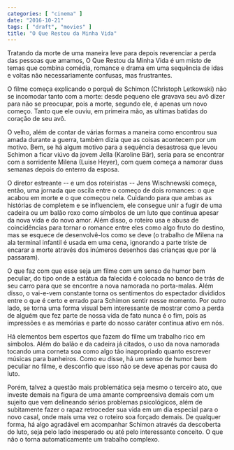 ```yaml
---
categories: [ "cinema" ]
date: "2016-10-21"
tags: [ "draft", "movies" ]
title: "O Que Restou da Minha Vida"
---
```

Tratando da morte de uma maneira leve para depois reverenciar a perda das pessoas que amamos, O Que Restou da Minha Vida é um misto de temas que combina comédia, romance e drama em uma sequência de idas e voltas não necessariamente confusas, mas frustrantes.

O filme começa explicando o porquê de Schimon (Christoph Letkowski) não se incomodar tanto com a morte: desde pequeno ele gravava seu avô dizer para não se preocupar, pois a morte, segundo ele, é apenas um novo começo. Tanto que ele ouviu, em primeira mão, as ultimas batidas do coração de seu avô.

O velho, além de contar de várias formas a maneira como encontrou sua amada durante a guerra, também dizia que as coisas acontecem por um motivo. Bem, se há algum motivo para a sequência desastrosa que levou Schimon a ficar viúvo da jovem Jella (Karoline Bär), seria para se encontrar com a sorridente Milena (Luise Heyer), com quem começa a namorar duas semanas depois do enterro da esposa.

O diretor estreante -- e um dos roteiristas -- Jens Wischnewski começa, então, uma jornada que oscila entre o começo de dois romances: o que acabou em morte e o que começou nela. Cuidando para que ambas as histórias de completem e se influenciem, ele consegue unir a fugir de uma cadeira ou um balão roxo como símbolos de um luto que continua apesar da nova vida e do novo amor. Além disso, o roteiro usa e abusa de coincidências para tornar o romance entre eles como algo fruto do destino, mas se esquece de desenvolvê-los como se deve (o trabalho de Milena na ala terminal infantil é usada em uma cena, ignorando a parte triste de encarar a morte através dos inúmeros desenhos das crianças que por lá passaram).

O que faz com que esse seja um filme com um senso de humor bem peculiar, do tipo onde a estátua da falecida é colocada no banco de trás de seu carro para que se encontre a nova namorada no porta-malas. Além disso, o vai-e-vem constante torna os sentimentos do espectador divididos entre o que é certo e errado para Schimon sentir nesse momento. Por outro lado, se torna uma forma visual bem interessante de mostrar como a perda de alguém que fez parte de nossa vida de fato nunca é o fim, pois as impressões e as memórias e parte do nosso caráter continua ativo em nós.

Há elementos bem espertos que fazem do filme um trabalho rico em símbolos. Além do balão e da cadeira já citados, o uso da nova namorada tocando uma corneta soa como algo tão inapropriado quanto escrever músicas para banheiros. Como eu disse, há um senso de humor bem peculiar no filme, e desconfio que isso não se deve apenas por causa do luto.

Porém, talvez a questão mais problemática seja mesmo o terceiro ato, que investe demais na figura de uma amante compreensiva demais com um sujeito que vem delineando sérios problemas psicológicos, além de subitamente fazer o rapaz retroceder sua vida em um dia especial para o novo casal, onde mais uma vez o roteiro soa forçado demais. De qualquer forma, há algo agradável em acompanhar Schimon através da descoberta do luto, seja pelo lado inesperado ou até pelo interessante conceito. O que não o torna automaticamente um trabalho complexo.
